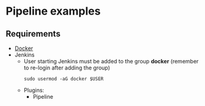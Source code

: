 # Pipeline examples

## Requirements

* [Docker](https://docs.docker.com/engine/installation/linux/ubuntu/#install-docker)
* Jenkins
    * User starting Jenkins must be added to the group **docker** (remember to re-login after adding the group)
        ```
        sudo usermod -aG docker $USER
        ```
    * Plugins:
        * Pipeline
